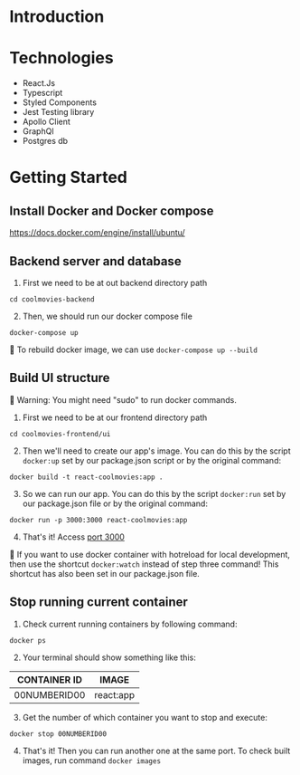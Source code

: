 # Introduction

# Technologies

- React.Js
- Typescript
- Styled Components
- Jest Testing library
- Apollo Client
- GraphQl
- Postgres db

# Getting Started

## Install Docker and Docker compose

https://docs.docker.com/engine/install/ubuntu/ 

## Backend server and database

1. First we need to be at out backend directory path

`cd coolmovies-backend`

2. Then, we should run our docker compose file

`docker-compose up`

:mega: To rebuild docker image, we can use `docker-compose up --build`

## Build UI structure

:mega: Warning: You might need "sudo" to run docker commands.

1. First we need to be at our frontend directory path

`cd coolmovies-frontend/ui`

2. Then we'll need to create our app's image. You can do this by the script `docker:up` set by our package.json script or by the original command:

`docker build -t react-coolmovies:app .`

3. So we can run our app. You can do this by the script `docker:run` set by our package.json file or by the original command:

`docker run -p 3000:3000 react-coolmovies:app`

4. That's it! Access [port 3000](http://localhost:3000)

:mega: If you want to use docker container with hotreload for local development, then use the shortcut `docker:watch` instead of step three command! This shortcut has also been set in our package.json file.

## Stop running current container

1. Check current running containers by following command:

`docker ps`

2. Your terminal should show something like this:

| CONTAINER ID |  IMAGE          |
|--------------|-----------------|
| 00NUMBERID00 | react:app       |

3. Get the number of which container you want to stop and execute:

`docker stop 00NUMBERID00`

4. That's it! Then you can run another one at the same port. To check built images, run command `docker images`